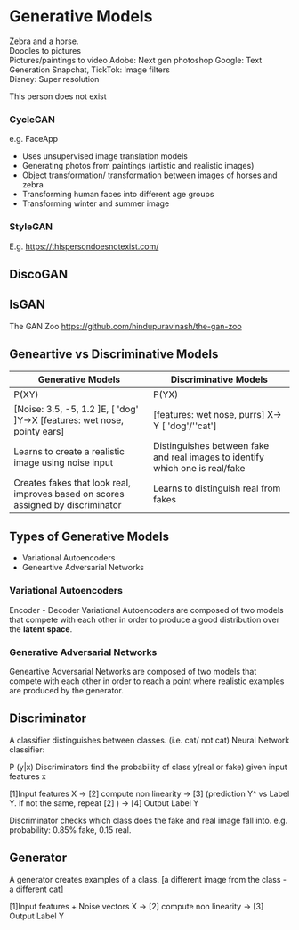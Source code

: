 # Generative Models 



Zebra and a horse.   
Doodles to pictures  
Pictures/paintings to video
Adobe: Next gen photoshop 
Google: Text Generation 
Snapchat, TickTok: Image filters   
Disney: Super resolution  

This person does not exist

### CycleGAN
e.g. FaceApp
- Uses unsupervised image translation models
- Generating photos from paintings (artistic and realistic images)
- Object transformation/ transformation between images of horses and zebra
- Transforming human faces into different age groups
- Transforming winter and summer image 

### StyleGAN
E.g. https://thispersondoesnotexist.com/

## DiscoGAN

## IsGAN 

The GAN Zoo
https://github.com/hindupuravinash/the-gan-zoo


## Geneartive vs Discriminative Models

|Generative Models | Discriminative Models|
|---|---|
|P(XY)|P(YX)|
|[Noise: 3.5, -5, 1.2 ]E, [ 'dog' ]Y->X [features: wet nose, pointy ears]|[features: wet nose, purrs] X-> Y [ 'dog'/''cat']|
|Learns to create a realistic image using noise input |Distinguishes between fake and real images to identify which one is real/fake|
|Creates fakes that look real, improves based on scores assigned by discriminator |Learns to distinguish real from fakes|


## Types of Generative Models
- Variational Autoencoders 
- Geneartive Adversarial Networks

### Variational Autoencoders 
Encoder - Decoder
Variational Autoencoders are composed of two models that compete with each other in order to produce a good distribution over the __latent space__.

### Generative Adversarial Networks 
Geneartive Adversarial Networks are composed of two models that compete with each other in order to reach a point where realistic examples are produced by the generator.


## Discriminator
A classifier distinguishes between classes. (i.e. cat/ not cat)
Neural Network classifier: 

P (y|x)
Discriminators find the probability of class y(real or fake) given input features x

[1]Input features X -> [2] compute non linearity -> [3] (prediction Y^ vs Label Y. if not the same, repeat [2] ) -> [4] Output Label Y 

Discriminator checks which class does the fake and real image fall into. e.g. probability: 0.85% fake, 0.15 real. 

## Generator

A generator creates examples of a class. [a different image from the class - a different cat]

[1]Input features + Noise vectors X -> [2] compute non linearity -> [3] Output Label Y 


